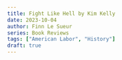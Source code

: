 ```yaml
---
title: Fight Like Hell by Kim Kelly
date: 2023-10-04
author: Finn Le Sueur
series: Book Reviews
tags: ["American Labor", "History"]
draft: true
---
```



